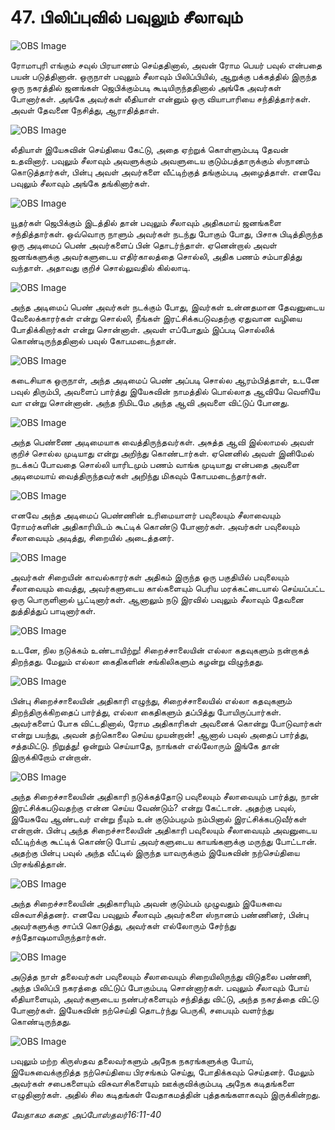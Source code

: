 # 47. பிலிப்புவில் பவுலும் சீலாவும்

![OBS Image](https://cdn.door43.org/obs/jpg/360px/obs-en-47-01.jpg)

ரோமாபுரி எங்கும் சவுல் பிரயாணம் செய்ததினால், அவன் ரோம பெயர் பவுல் என்பதை பயன் படுத்தினான். ஒருநாள் பவுலும் சீலாவும் பிலிப்பியில், ஆறுக்கு பக்கத்தில் இருந்த ஒரு நகரத்தில் ஜனங்கள் ஜெபிக்கும்படி கூடியிருந்ததினால் அங்கே அவர்கள் போனார்கள். அங்கே அவர்கள் லீதியாள் என்னும் ஒரு வியாபாரியை சந்தித்தார்கள். அவள் தேவனை நேசித்து, ஆராதித்தாள். 

![OBS Image](https://cdn.door43.org/obs/jpg/360px/obs-en-47-02.jpg)

லீதியாள் இயேசுவின் செய்தியை கேட்டு, அதை ஏற்றுக் கொள்ளும்படி தேவன் உதவினார். பவுலும் சீலாவும் அவளுக்கும் அவளுடைய குடும்பத்தாருக்கும் ஸ்நானம் கொடுத்தார்கள், பின்பு அவள் அவர்களை வீட்டிற்குத் தங்கும்படி அழைத்தாள். எனவே பவுலும் சீலாவும் அங்கே தங்கினார்கள்.

![OBS Image](https://cdn.door43.org/obs/jpg/360px/obs-en-47-03.jpg)

யூதர்கள் ஜெபிக்கும் இடத்தில் தான் பவுலும் சீலாவும் அதிகமாய் ஜனங்களை சந்தித்தார்கள். ஒவ்வொரு நாளும் அவர்கள் நடந்து போகும் போது, பிசாசு பிடித்திருந்த ஒரு அடிமைப் பெண் அவர்களைப் பின் தொடர்ந்தாள். ஏனென்றால் அவள் ஜனங்களுக்கு அவர்களுடைய எதிர்காலத்தை சொல்லி, அதிக பணம் சம்பாதித்து வந்தாள். அதாவது குறிச் சொல்லுவதில் கில்லாடி. 

![OBS Image](https://cdn.door43.org/obs/jpg/360px/obs-en-47-04.jpg)

அந்த அடிமைப் பெண் அவர்கள் நடக்கும் போது, இவர்கள் உன்னதமான தேவனுடைய வேலைக்காரர்கள் என்று சொல்லி, நீங்கள் இரட்சிக்கபடுவதற்கு ஏதுவான வழியை போதிக்கிறார்கள் என்று சொன்னாள். அவள் எப்போதும் இப்படி சொல்லிக் கொண்டிருந்ததினால் பவுல் கோபமடைந்தான்.

![OBS Image](https://cdn.door43.org/obs/jpg/360px/obs-en-47-05.jpg)

கடைசியாக ஒருநாள், அந்த அடிமைப் பெண் அப்படி சொல்ல ஆரம்பித்தாள், உடனே பவுல் திரும்பி, அவளைப் பார்த்து இயேசுவின் நாமத்தில் பொல்லாத ஆவியே வெளியே வா என்று சொன்னான். அந்த நிமிடமே அந்த ஆவி அவளை விட்டுப் போனது. 

![OBS Image](https://cdn.door43.org/obs/jpg/360px/obs-en-47-06.jpg)

அந்த பெண்ணை அடிமையாக வைத்திருந்தவர்கள். அசுத்த ஆவி இல்லாமல் அவள் குறிச் சொல்ல முடியாது என்று அறிந்து கொண்டார்கள். ஏனெனில் அவள் இனிமேல் நடக்கப் போவதை சொல்லி யாரிடமும் பணம் வாங்க முடியாது என்பதை அவளை அடிமையாய் வைத்திருந்தவர்கள் அறிந்து மிகவும் கோபமடைந்தார்கள்.

![OBS Image](https://cdn.door43.org/obs/jpg/360px/obs-en-47-07.jpg)

எனவே அந்த அடிமைப் பெண்ணின் உரிமையாளர் பவுலையும் சீலாவையும் ரோமர்களின் அதிகாரியிடம் கூட்டிக் கொண்டு போனார்கள். அவர்கள் பவுலையும் சீலாவையும் அடித்து, சிறையில் அடைத்தனர்.

![OBS Image](https://cdn.door43.org/obs/jpg/360px/obs-en-47-08.jpg)

அவர்கள் சிறையின் காவல்காரர்கள் அதிகம் இருந்த ஒரு பகுதியில் பவுலையும் சீலாவையும் வைத்து, அவர்களுடைய கால்களையும் பெரிய மரக்கட்டையால் செய்யப்பட்ட ஒரு பொருளினால் பூட்டினார்கள். ஆனாலும் நடு இரவில் பவுலும் சீலாவும் தேவனை துத்தித்துப் பாடினார்கள்.  

![OBS Image](https://cdn.door43.org/obs/jpg/360px/obs-en-47-09.jpg)

உடனே, நில நடுக்கம் உண்டாயிற்று! சிறைச்சாலையின் எல்லா கதவுகளும் நன்றாகத் திறந்தது. மேலும் எல்லா கைதிகளின் சங்கிலிகளும் கழன்று விழுந்தது.

![OBS Image](https://cdn.door43.org/obs/jpg/360px/obs-en-47-10.jpg)

பின்பு சிறைச்சாலையின் அதிகாரி எழுந்து, சிறைச்சாலையில் எல்லா கதவுகளும் திறந்திருக்கிறதைப் பார்த்து, எல்லா கைதிகளும் தப்பித்து போயிருப்பார்கள். அவர்களைப் போக விட்டதினால், ரோம அதிகாரிகள் அவனைக் கொன்று போடுவார்கள் என்று பயந்து,  அவன் தற்கொலை செய்ய முயன்றான்! ஆனால் பவுல் அதைப் பார்த்து, சத்தமிட்டு. நிறுத்து! ஒன்றும் செய்யாதே, நாங்கள் எல்லோரும் இங்கே தான் இருக்கிறோம் என்றான்.

![OBS Image](https://cdn.door43.org/obs/jpg/360px/obs-en-47-11.jpg)

அந்த சிறைச்சாலையின் அதிகாரி நடுக்கத்தோடு பவுலையும் சீலாவையும் பார்த்து, நான் இரட்சிக்கபடுவதற்கு என்ன செய்ய வேண்டும்? என்று கேட்டான். அதற்கு பவுல், இயேசுவே ஆண்டவர் என்று நீயும் உன் குடும்பமும் நம்பினால் இரட்சிக்கபடுவீர்கள் என்றான். பின்பு அந்த சிறைச்சாலையின் அதிகாரி பவுலையும் சீலாவையும் அவனுடைய வீட்டிற்க்கு கூட்டிக் கொண்டு போய் அவர்களுடைய காயங்களுக்கு மருந்து போட்டான். அதற்கு பின்பு பவுல் அந்த வீட்டில் இருந்த யாவருக்கும் இயேசுவின் நற்செய்தியை பிரசங்கித்தான்.

![OBS Image](https://cdn.door43.org/obs/jpg/360px/obs-en-47-12.jpg)

அந்த சிறைச்சாலையின் அதிகாரியும் அவன் குடும்பம் முழுவதும் இயேசுவை விசுவாசித்தனர். எனவே பவுலும் சீலாவும் அவர்களை ஸ்நானம் பண்ணினர், பின்பு அவர்களுக்கு சாப்பி கொடுத்து, அவர்கள் எல்லோரும் சேர்ந்து சந்தோஷமாயிருந்தார்கள்.

![OBS Image](https://cdn.door43.org/obs/jpg/360px/obs-en-47-13.jpg)

அடுத்த நாள் தலைவர்கள் பவுலையும் சீலாவையும் சிறையிலிருந்து விடுதலை பண்ணி, அந்த பிலிப்பி நகரத்தை விட்டுப் போகும்படி சொன்னார்கள். பவுலும் சீலாவும் போய் லீதியாளையும், அவர்களுடைய நண்பர்களையும் சந்தித்து விட்டு, அந்த நகரத்தை விட்டு போனார்கள். இயேசுவின் நற்செய்தி தொடர்ந்து பெருகி, சபையும் வளர்ந்து கொண்டிருந்தது. 

![OBS Image](https://cdn.door43.org/obs/jpg/360px/obs-en-47-14.jpg)

பவுலும் மற்ற கிருஸ்தவ தலைவர்களும் அநேக நகரங்களுக்கு போய், இயேசுவைக்குறித்த நற்செய்தியை பிரசங்கம் செய்து, போதிக்கவும் செய்தனர். மேலும் அவர்கள் சபைகளையும் விசுவாசிகளையும் ஊக்குவிக்கும்படி அநேக கடிதங்களை எழுதினார்கள். அதில் சில கடிதங்கள் வேதாகமத்தின் புத்தகங்களாகவும் இருக்கின்றது.

_வேதாகம கதை: அப்போஸ்தலர்16:11-40_

